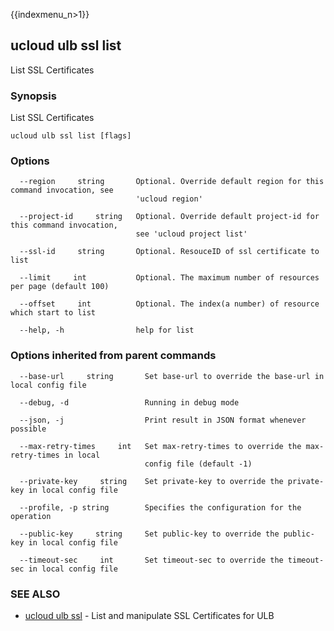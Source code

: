 {{indexmenu_n>1}}

## ucloud ulb ssl list

List SSL Certificates

### Synopsis

List SSL Certificates

```
ucloud ulb ssl list [flags]
```

### Options

```
  --region     string       Optional. Override default region for this command invocation, see
                            'ucloud region' 

  --project-id     string   Optional. Override default project-id for this command invocation,
                            see 'ucloud project list' 

  --ssl-id     string       Optional. ResouceID of ssl certificate to list 

  --limit     int           Optional. The maximum number of resources per page (default 100) 

  --offset     int          Optional. The index(a number) of resource which start to list 

  --help, -h                help for list 

```

### Options inherited from parent commands

```
  --base-url     string       Set base-url to override the base-url in local config file 

  --debug, -d                 Running in debug mode 

  --json, -j                  Print result in JSON format whenever possible 

  --max-retry-times     int   Set max-retry-times to override the max-retry-times in local
                              config file (default -1) 

  --private-key     string    Set private-key to override the private-key in local config file 

  --profile, -p string        Specifies the configuration for the operation 

  --public-key     string     Set public-key to override the public-key in local config file 

  --timeout-sec     int       Set timeout-sec to override the timeout-sec in local config file 

```

### SEE ALSO

* [ucloud ulb ssl](developer/cli/cmd/ucloud/ulb/ssl)	 - List and manipulate SSL Certificates for ULB

